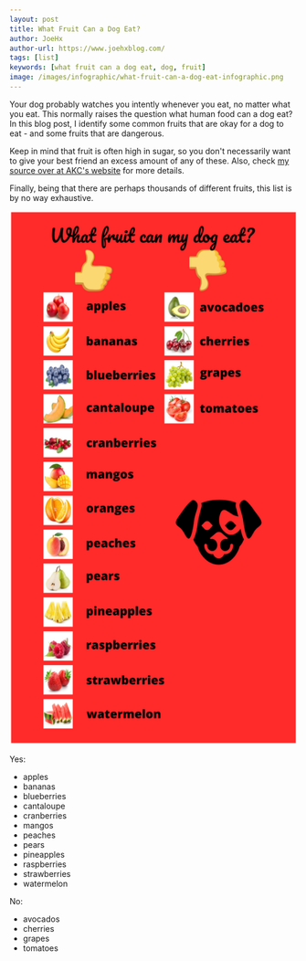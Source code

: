 ```yaml
---
layout: post
title: What Fruit Can a Dog Eat?
author: JoeHx
author-url: https://www.joehxblog.com/
tags: [list]
keywords: [what fruit can a dog eat, dog, fruit]
image: /images/infographic/what-fruit-can-a-dog-eat-infographic.png
---
```


Your dog probably watches you intently whenever you eat, no matter what you eat. This normally raises the question what human food can a dog eat? In this blog post, I identify some common fruits that are okay for a dog to eat - and some fruits that are dangerous.

Keep in mind that fruit is often high in sugar, so you don't necessarily want to give your best friend an excess amount of any of these. Also, check [my source over at AKC's website](http://www.akc.org/content/health/articles/fruits-vegetables-dogs-can-and-cant-eat/) for more details.

Finally, being that there are perhaps thousands of different fruits, this list is by no way exhaustive.

![What Fruit Can a Dog Eat? Infographic](/images/infographic/what-fruit-can-a-dog-eat-infographic.png "What Fruit Can a Dog Eat? Infographic")

Yes:
* apples
* bananas
* blueberries
* cantaloupe
* cranberries
* mangos
* peaches
* pears
* pineapples
* raspberries
* strawberries
* watermelon

No:
* avocados
* cherries
* grapes
* tomatoes

